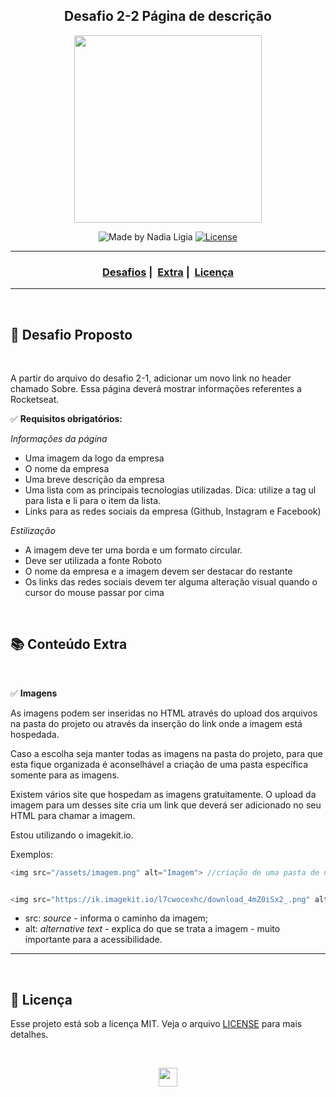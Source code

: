 <h2 align="center">
  Desafio 2-2 Página de descrição
</h2>

<p align="center">
    <img src="https://ik.imagekit.io/l7cwocexhc/LaunchBase_kzLdte5vZ.png" width=300>
</p>

<p align="center">
  <img alt="Made by Nadia Ligia" src="https://img.shields.io/badge/made%20by-Nadia%20Ligia-informational">
  
  <a href="license.md">
  <img alt="License" src="https://img.shields.io/badge/License-MIT-informational">
  </a>
</p>

___

<h3 align="center">
  <a href="#rocket-desafios-propostos">Desafios</a>&nbsp;|&nbsp;
  <a href="#books-conteudo-extra">Extra</a>&nbsp;|&nbsp;
  <a href="#memo-licença">Licença</a>
</h3>

___

<br>

## 🚀 Desafio Proposto
<br>

A partir do arquivo do desafio 2-1, adicionar um novo link no header chamado Sobre. Essa página deverá mostrar informações referentes a Rocketseat.

 :white_check_mark: **Requisitos obrigatórios:**

*Informações da página*
- Uma imagem da logo da empresa
- O nome da empresa
- Uma breve descrição da empresa
- Uma lista com as principais tecnologias utilizadas. Dica: utilize a tag ul para lista e li para o item da lista.
- Links para as redes sociais da empresa (Github, Instagram e Facebook)

*Estilização*
- A imagem deve ter uma borda e um formato circular.
- Deve ser utilizada a fonte Roboto
- O nome da empresa e a imagem devem ser destacar do restante
- Os links das redes sociais devem ter alguma alteração visual quando o cursor do mouse passar por cima

<br>

## :books: Conteúdo Extra
<br>

 :white_check_mark: **Imagens**

As imagens podem ser inseridas no HTML através do upload dos arquivos na pasta do projeto ou através da inserção do link onde a imagem está hospedada.

Caso a escolha seja manter todas as imagens na pasta do projeto, para que esta fique organizada é aconselhável a criação de uma pasta específica somente para as imagens.

Existem vários site que hospedam as imagens gratuitamente. O upload da imagem para um desses site cria um link que deverá ser adicionado no seu HTML para chamar a imagem.

Estou utilizando o imagekit.io.

Exemplos:

```js
<img src="/assets/imagem.png" alt="Imagem"> //criação de uma pasta de nome assets onde está armazenada a imagem.png
```
```js

<img src="https://ik.imagekit.io/l7cwocexhc/download_4mZ0iSx2_.png" alt="Scale"> //imagem hospedada no site
```
- src: *source* - informa o caminho da imagem;
- alt: *alternative text* - explica do que se trata a imagem - muito importante para a acessibilidade.

---
<br>

##  :memo: Licença 

Esse projeto está sob a licença MIT. Veja o arquivo [LICENSE](LICENSE) para mais detalhes.

<br>

<p align="center">
    <a href=".." >
        <img src="https://ik.imagekit.io/l7cwocexhc/iconfinder_agt_home_17821_M8bhUSrzv.ico" width="30">
    </a>
</p>